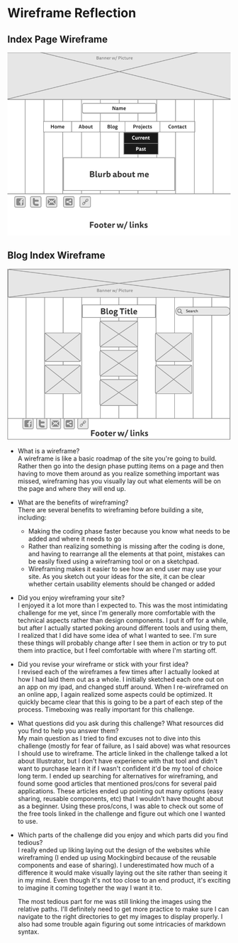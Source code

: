 # Wireframe Reflection  
  
## Index Page Wireframe
![Site Map](/week-2/imgs/wireframe-index.png)  
  
## Blog Index Wireframe
![Site Map](/week-2/imgs/wireframe-blog-index.png)  
  
* What is a wireframe?  
  A wireframe is like a basic roadmap of the site you're going to build. Rather then go into the design phase putting items on a page and then having to move them around as you realize something important was missed, wireframing has you visually lay out what elements will be on the page and where they will end up. 
  
* What are the benefits of wireframing?  
  There are several benefits to wireframing before building a site, including:  
    + Making the coding phase faster because you know what needs to be added and where it needs to go  
    + Rather than realizing something is missing after the coding is done, and having to rearrange all the elements at that point, mistakes can be easily fixed using a wireframing tool or on a sketchpad.  
    + Wireframing makes it easier to see how an end user may use your site. As you sketch out your ideas for the site, it can be clear whether certain usability elements should be changed or added  
   
* Did you enjoy wireframing your site?  
  I enjoyed it a lot more than I expected to. This was the most intimidating challenge for me yet, since I'm generally more comfortable with the technical aspects rather than design components. I put it off for a while, but after I actually started poking around different tools and using them, I realized that I did have some idea of what I wanted to see. I'm sure these things will probably change after I see them in action or try to put them into practice, but I feel comfortable with where I'm starting off.  

* Did you revise your wireframe or stick with your first idea?  
  I revised each of the wireframes a few times after I actually looked at how I had laid them out as a whole. I initially sketched each one out on an app on my ipad, and changed stuff around. When I re-wireframed on an online app, I again realized some aspects could be optimized. It quickly became clear that this is going to be a part of each step of the process. Timeboxing was really important for this challenge.  
  
* What questions did you ask during this challenge? What resources did you find to help you answer them?  
  My main question as I tried to find excuses not to dive into this challenge (mostly for fear of failure, as I said above) was what resources I should use to wireframe. The article linked in the challenge talked a lot about Illustrator, but I don't have experience with that tool and didn't want to purchase learn it if I wasn't confident it'd be my tool of choice long term. I ended up searching for alternatives for wireframing, and found some good articles that mentioned pros/cons for several paid applications. These articles ended up pointing out many options (easy sharing, reusable components, etc) that I wouldn't have thought about as a beginner. Using these pros/cons, I was able to check out some of the free tools linked in the challenge and figure out which one I wanted to use.  

* Which parts of the challenge did you enjoy and which parts did you find tedious?   
  I really ended up liking laying out the design of the websites while wireframing (I ended up using Mockingbird because of the reusable components and ease of sharing). I underestimated how much of a difference it would make visually laying out the site rather than seeing it in my mind. Even though it's not too close to an end product, it's exciting to imagine it coming together the way I want it to.  
  
  The most tedious part for me was still linking the images using the relative paths. I'll definitely need to get more practice to make sure I can navigate to the right directories to get my images to display properly. I also had some trouble again figuring out some intricacies of markdown syntax.  

  